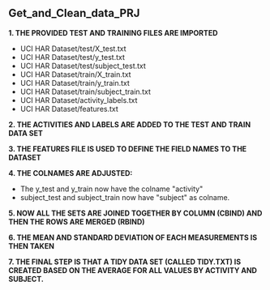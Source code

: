 **Get_and_Clean_data_PRJ**
---
**1.	THE PROVIDED TEST AND TRAINING FILES ARE IMPORTED**

* UCI HAR Dataset/test/X_test.txt
* UCI HAR Dataset/test/y_test.txt
* UCI HAR Dataset/test/subject_test.txt
* UCI HAR Dataset/train/X_train.txt
* UCI HAR Dataset/train/y_train.txt
* UCI HAR Dataset/train/subject_train.txt
* UCI HAR Dataset/activity_labels.txt
* UCI HAR Dataset/features.txt

**2. THE ACTIVITIES AND LABELS ARE ADDED TO THE TEST AND TRAIN DATA SET**

**3. THE FEATURES FILE IS USED TO DEFINE THE FIELD NAMES TO THE DATASET**

**4. THE COLNAMES ARE ADJUSTED:**

* The y_test and y_train now have the colname "activity"
* subject_test and subject_train now have "subject" as colname.

**5. NOW ALL THE SETS ARE JOINED TOGETHER BY COLUMN (CBIND) AND THEN THE ROWS ARE MERGED (RBIND)**

**6. THE MEAN AND STANDARD DEVIATION OF EACH MEASUREMENTS IS THEN TAKEN**

**7. THE FINAL STEP IS THAT A TIDY DATA SET (CALLED TIDY.TXT) IS CREATED BASED ON THE AVERAGE FOR ALL VALUES BY ACTIVITY AND SUBJECT.**
